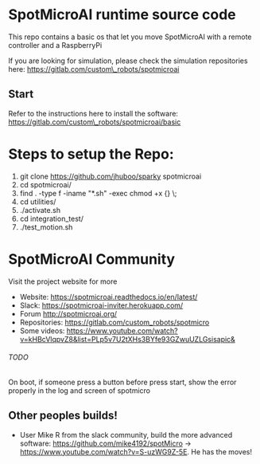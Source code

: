 # SpotMicroAI runtime source code

This repo contains a basic os that let you move SpotMicroAI with a remote controller and a RaspberryPi

If you are looking for simulation, please check the simulation repositories here: https://gitlab.com/custom\_robots/spotmicroai

## Start

Refer to the instructions here to install the software: https://gitlab.com/custom\_robots/spotmicroai/basic

# Steps to setup the Repo:
1) git clone https://github.com/jhuboo/sparky spotmicroai
2) cd spotmicroai/
3) find . -type f -iname "\*.sh" -exec chmod +x {} \\;
4) cd utilities/
5) ./activate.sh
6) cd integration\_test/
7) ./test\_motion.sh

# SpotMicroAI Community

Visit the project website for more
* Website: https://spotmicroai.readthedocs.io/en/latest/
* Slack: https://spotmicroai-inviter.herokuapp.com/
* Forum http://spotmicroai.org/
* Repositories: https://gitlab.com/custom_robots/spotmicro
* Some videos: https://www.youtube.com/watch?v=kHBcVlqpvZ8&list=PLp5v7U2tXHs3BYfe93GZwuUZLGsisapic&


###### TODO
On boot, if someone press a button before press start, show the error properly in the log and screen of spotmicro

## Other peoples builds!

* User Mike R from the slack community, build the more advanced software: https://github.com/mike4192/spotMicro -> https://www.youtube.com/watch?v=S-uzWG9Z-5E. He has the moves!
